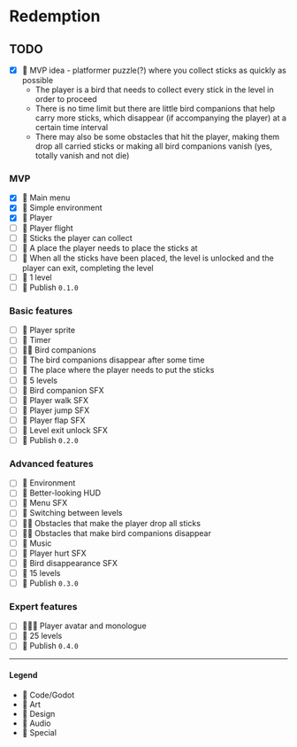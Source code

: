 # Redemption

## TODO

- [x] 💚 MVP idea - platformer puzzle(?) where you collect sticks as quickly as possible
    - The player is a bird that needs to collect every stick in the level in order to proceed
    - There is no time limit but there are little bird companions that help carry more sticks, which disappear (if
      accompanying the player) at a certain time interval
    - There may also be some obstacles that hit the player, making them drop all carried sticks or making all bird
      companions vanish (yes, totally vanish and not die)

### MVP

- [x] 💙 Main menu
- [x] 💙 Simple environment
- [x] 💙 Player
- [ ] 💙 Player flight
- [ ] 💙 Sticks the player can collect
- [ ] 💙 A place the player needs to place the sticks at
- [ ] 💙 When all the sticks have been placed, the level is unlocked and the player can exit, completing the level
- [ ] 💚 1 level
- [ ] 💟 Publish `0.1.0`

### Basic features

- [ ] 💜 Player sprite
- [ ] 💙 Timer
- [ ] 💙💜 Bird companions
- [ ] 💙 The bird companions disappear after some time
- [ ] 💜 The place where the player needs to put the sticks
- [ ] 💚 5 levels
- [ ] 💛 Bird companion SFX
- [ ] 💛 Player walk SFX
- [ ] 💛 Player jump SFX
- [ ] 💛 Player flap SFX
- [ ] 💛 Level exit unlock SFX
- [ ] 💟 Publish `0.2.0`

### Advanced features

- [ ] 💜 Environment
- [ ] 💜 Better-looking HUD
- [ ] 💛 Menu SFX
- [ ] 💙 Switching between levels
- [ ] 💙💜 Obstacles that make the player drop all sticks
- [ ] 💙💜 Obstacles that make bird companions disappear
- [ ] 💛 Music
- [ ] 💛 Player hurt SFX
- [ ] 💛 Bird disappearance SFX
- [ ] 💚 15 levels
- [ ] 💟 Publish `0.3.0`

### Expert features

- [ ] 💜💙💚 Player avatar and monologue
- [ ] 💚 25 levels
- [ ] 💟 Publish `0.4.0`

---

#### Legend

- 💙 Code/Godot
- 💜 Art
- 💚 Design
- 💛 Audio
- 💟 Special
